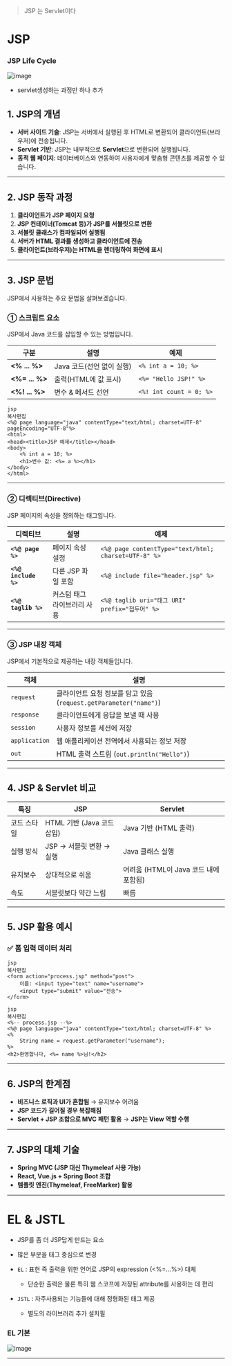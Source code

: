 > JSP 는 Servlet이다
> 

# JSP

### JSP Life Cycle

![image](https://github.com/user-attachments/assets/078403d1-300b-4500-a9de-aa19737957b6)


- servlet생성하는 과정만 하나 추가

## 1. **JSP의 개념**

- **서버 사이드 기술**: JSP는 서버에서 실행된 후 HTML로 변환되어 클라이언트(브라우저)에 전송됩니다.
- **Servlet 기반**: JSP는 내부적으로 **Servlet**으로 변환되어 실행됩니다.
- **동적 웹 페이지**: 데이터베이스와 연동하여 사용자에게 맞춤형 콘텐츠를 제공할 수 있습니다.

---

## 2. **JSP 동작 과정**

1. **클라이언트가 JSP 페이지 요청**
2. **JSP 컨테이너(Tomcat 등)가 JSP를 서블릿으로 변환**
3. **서블릿 클래스가 컴파일되어 실행됨**
4. **서버가 HTML 결과를 생성하고 클라이언트에 전송**
5. **클라이언트(브라우저)는 HTML을 렌더링하여 화면에 표시**

---

## 3. **JSP 문법**

JSP에서 사용하는 주요 문법을 살펴보겠습니다.

### ① **스크립트 요소**

JSP에서 Java 코드를 삽입할 수 있는 방법입니다.

| 구분 | 설명 | 예제 |
| --- | --- | --- |
| **<% ... %>** | Java 코드(선언 없이 실행) | `<% int a = 10; %>` |
| **<%= ... %>** | 출력(HTML에 값 표시) | `<%= "Hello JSP!" %>` |
| **<%! ... %>** | 변수 & 메서드 선언 | `<%! int count = 0; %>` |

```
jsp
복사편집
<%@ page language="java" contentType="text/html; charset=UTF-8" pageEncoding="UTF-8"%>
<html>
<head><title>JSP 예제</title></head>
<body>
    <% int a = 10; %>
    <h1>변수 값: <%= a %></h1>
</body>
</html>

```

---

### ② **디렉티브(Directive)**

JSP 페이지의 속성을 정의하는 태그입니다.

| 디렉티브 | 설명 | 예제 |
| --- | --- | --- |
| **`<%@ page %>`** | 페이지 속성 설정 | `<%@ page contentType="text/html; charset=UTF-8" %>` |
| **`<%@ include %>`** | 다른 JSP 파일 포함 | `<%@ include file="header.jsp" %>` |
| **`<%@ taglib %>`** | 커스텀 태그 라이브러리 사용 | `<%@ taglib uri="태그 URI" prefix="접두어" %>` |

---

### ③ **JSP 내장 객체**

JSP에서 기본적으로 제공하는 내장 객체들입니다.

| 객체 | 설명 |
| --- | --- |
| `request` | 클라이언트 요청 정보를 담고 있음 (`request.getParameter("name")`) |
| `response` | 클라이언트에게 응답을 보낼 때 사용 |
| `session` | 사용자 정보를 세션에 저장 |
| `application` | 웹 애플리케이션 전역에서 사용되는 정보 저장 |
| `out` | HTML 출력 스트림 (`out.println("Hello")`) |

---

## 4. **JSP & Servlet 비교**

| 특징 | JSP | Servlet |
| --- | --- | --- |
| 코드 스타일 | HTML 기반 (Java 코드 삽입) | Java 기반 (HTML 출력) |
| 실행 방식 | JSP → 서블릿 변환 → 실행 | Java 클래스 실행 |
| 유지보수 | 상대적으로 쉬움 | 어려움 (HTML이 Java 코드 내에 포함됨) |
| 속도 | 서블릿보다 약간 느림 | 빠름 |

---

## 5. **JSP 활용 예시**

### ✅ **폼 입력 데이터 처리**

```
jsp
복사편집
<form action="process.jsp" method="post">
    이름: <input type="text" name="username">
    <input type="submit" value="전송">
</form>

```

```
jsp
복사편집
<%-- process.jsp --%>
<%@ page language="java" contentType="text/html; charset=UTF-8" %>
<%
    String name = request.getParameter("username");
%>
<h2>환영합니다, <%= name %>님!</h2>

```

---

## 6. **JSP의 한계점**

- **비즈니스 로직과 UI가 혼합됨** → 유지보수 어려움
- **JSP 코드가 길어질 경우 복잡해짐**
- **Servlet + JSP 조합으로 MVC 패턴 활용** → **JSP는 View 역할 수행**

---

## 7. **JSP의 대체 기술**

- **Spring MVC (JSP 대신 Thymeleaf 사용 가능)**
- **React, Vue.js + Spring Boot 조합**
- **템플릿 엔진(Thymeleaf, FreeMarker) 활용**

---

# EL & JSTL

- JSP를 좀 더 JSP답게 만드는 요소
- 많은 부분을 태그 중심으로 변경

- `EL` : 표현 즉 출력을 위한 언어로 JSP의 expression (<%=…%>) 대체
    - 단순한 출력은 물론 특히 웹 스코프에 저장된 attribute를 사용하는 데 편리
- `JSTL` : 자주사용되는 기능들에 대해 정형화된 태그 제공
    - 별도의 라이브러리 추가 설치필

### EL 기본

![image](https://github.com/user-attachments/assets/9a3ff482-080e-4801-8b24-a9a3602ba245)


---
